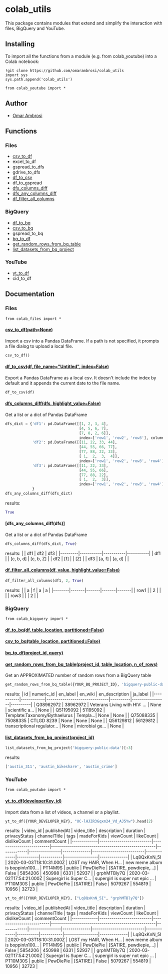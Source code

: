 # colab_utils
This package contains modules that extend and simplify the interaction with files, BigQuery and YouTube.
## Installing
To import all the functions from a module (e.g. from colab_youtube) into a Colab notebook:
```ipython
!git clone https://github.com/omarambrosi/colab_utils
import sys
sys.path.append('colab_utils')

from colab_youtube import *
```
## Author
* [Omar Ambrosi](https://www.linkedin.com/in/omarambrosi)

## Functions

### Files 
* [csv_to_df](#csv_to_df)
* excel_to_df
* gspread_to_dfs
* gdrive_to_dfs
* [df_to_csv](#df_to_csvdf-file_nameuntitled-indexfalse)
* df_to_gspread
* [dfs_columns_diff](#dfs_columns_diffdfs-highlight_valueFalse)
* [dfs_any_columns_diff](#dfs_any_columns_diffdfs)
* [df_filter_all_columns](#df_filter_all_columnsdf-value-highlight_valueFalse)

### BigQuery
* [df_to_bq](#df_to_bqdf-table_location-partitionedfalse)
* [csv_to_bq](#csv_to_bqtable_location-partitionedfalse)
* gspread_to_bq
* [bq_to_df](#bq_to_dfproject_id-query)
* [get_random_rows_from_bq_table](#get_random_rows_from_bq_tableproject_id-table_location-n_of_rows)
* [list_datasets_from_bq_project](#list_datasets_from_bq_projectproject_id)

### YouTube
* [yt_to_df](#yt_to_dfdeveloperKey-id)
* cid_to_df

## Documentation
### Files
```ipython
from colab_files import *
```
#### [csv_to_df(path=None)](colab_files.py)
Import a csv into a Pandas DataFrame. If a path is not specified, it prompts a file dialog to upload a local file. 
```python
csv_to_df()
```

#### [df_to_csv(df, file_name="Untitled", index=False)](colab_files.py)
Export a Pandas DataFrame as a local csv. It doesn't include the index by default and it appends the current date to the file name.
```python
df_to_csv(df)
```

#### [dfs_columns_diff(dfs, highlight_value=False)](colab_files.py)
Get a list or a dict of Pandas DataFrame
```python
dfs_dict = {'df1': pd.DataFrame([[1, 2, 3, 4],
                                 [4, 5, 6, 7],
                                 [7, 8, 2, 6]],
                                 index=['row1', 'row2', 'row3'], columns=['a', 'f', 'a', 'a']),               
            'df2': pd.DataFrame([[11, 22, 33, 44],
                                 [44, 55, 66, 77],
                                 [77, 88, 22, 33],
                                 [ 1,  2,  3,  4]],
                                 index=['row1', 'row2', 'row3', 'row4'], columns=['a', 'b', 'c', 'd']),
            'df3': pd.DataFrame([[11, 22, 33],
                                 [44, 55, 66],
                                 [77, 88, 22], 
                                 [ 1,  2,  3]],
                                 index=['row1', 'row2', 'row3', 'row4'], columns=['Z', 'b', 'c'])
            }      
dfs_any_columns_diff(dfs_dict)
```
results:
```python
True
```
#### [dfs_any_columns_diff(dfs)]
Get a list or a dict of Pandas DataFrame
```python
dfs_columns_diff(dfs_dict, True)
```
results:
|         |    df1  	|    df2    |    df3    |
|---------|-----------|-----------|-----------|
|   df1	  |	          | [c, b, d]	| [c, b, Z] |
|   df2	  |    [f]		|           |    [Z]    |
|   df3	  |  [a, f]   |   [a, d]  |           |

#### [df_filter_all_columns(df, value, highlight_value=False)](colab_files.py)
```python
df_filter_all_columns(df1, 2, True)
```
results:
|        |   a   |   f   |   a   |   a   |
|--------|-------|-------|-------|-------|
|  row1  |       |   2   |       |       |
|  row3  |       |       |   2   |       |

### BigQuery
```ipython
from colab_bigquery import *
```
#### [df_to_bq(df, table_location, partitioned=False)](colab_bigquery.py)
#### [csv_to_bq(table_location, partitioned=False)](colab_bigquery.py)
#### [bq_to_df(project_id, query)](colab_bigquery.py)
#### [get_random_rows_from_bq_table(project_id, table_location, n_of_rows)](colab_bigquery.py)
Get an APPROXIMATED number of random rows from a BigQuery table
```python
get_random_rows_from_bq_table({YOUR_BQ_PROJECT_ID}, 'bigquery-public-data.wikipedia.wikidata', 3).iloc[:,0:6]
```
results:
| id	      | numeric_id | en_label                      | en_wiki	| en_description	| ja_label |
|-----------|------------|-------------------------------|----------|-----------------|----------|
|	Q38962972	| 38962972	 | Veterans Living with HIV: ... | None	    | scientific a... | None     |
|	Q51195092	| 51195092	 | Template:Taxonomy/Bythaelurus | Templa...|	None	          | None     |
|	Q75088335	| 75088335	 | CTLGD 8239	                   | None	    | None	          | None     |
|	Q56129812	| 56129812	 | transcriptional regulator...  | None	    | microbial ge... | None     |

#### [list_datasets_from_bq_project(project_id)](colab_bigquery.py)
```python
list_datasets_from_bq_project('bigquery-public-data')[:3]
```
results:
```python
['austin_311', 'austin_bikeshare', 'austin_crime']
```
### YouTube
```ipython
from colab_youtube import *
```
#### [yt_to_df(developerKey, id)](colab_youtube.py)
Import data from a list of videos, a channel or a playlist.
```python
yt_to_df({YOUR_DEVELOPER_KEY}, "UC-lHJZR3Gqxm24_Vd_AJ5Yw").head(2)
```
results:
|  video_id   |       publishedAt        |       video_title        |            description              | duration | privacyStatus  | channelTitle |           tags           | madeForKids | viewCount | likeCount | dislikeCount | commentCount |
|-------------|--------------------------|--------------------------|----------------------------------------------------|-------------|----------------|--------------|--------------------------|-------------|-----------|-----------|-----------------|--------------|
| Lq8QxKnN_5I | 2020-03-03T18:10:31.000Z | LOST my HAIR, When H...  | new meme album is boppin\n100...	 | PT14M9S  | public         | PewDiePie    | [SATIRE, pewdiepie,...]  | False       | 5854206   | 450998    | 6331         | 52937        |
| grphMTBly7Q | 2020-03-02T17:54:21.000Z |  Supergirl is Super C... | supergirl is super not epic  ...	 | PT10M30S | public         | PewDiePie    | [SATIRE]                 | False       | 5079267   | 554819    | 10956        |   32723        |

```python
yt_to_df({YOUR_DEVELOPER_KEY}, ["Lq8QxKnN_5I", "grphMTBly7Q"])
```
results:
|  video_id   |       publishedAt        |       video_title        |            description              | duration | privacyStatus  | channelTitle |           tags           | madeForKids | viewCount | likeCount | dislikeCount | commentCount |
|-------------|--------------------------|--------------------------|----------------------------------------------------|-------------|----------------|--------------|--------------------------|-------------|-----------|-----------|-----------------|--------------|
| Lq8QxKnN_5I | 2020-03-03T18:10:31.000Z | LOST my HAIR, When H...  | new meme album is boppin\n100...	 | PT14M9S  | public         | PewDiePie    | [SATIRE, pewdiepie,...]  | False       | 5854206   | 450998    | 6331         | 52937        |
| grphMTBly7Q | 2020-03-02T17:54:21.000Z |  Supergirl is Super C... | supergirl is super not epic  ...	 | PT10M30S | public         | PewDiePie    | [SATIRE]                 | False       | 5079267   | 554819    | 10956        |   32723        |
